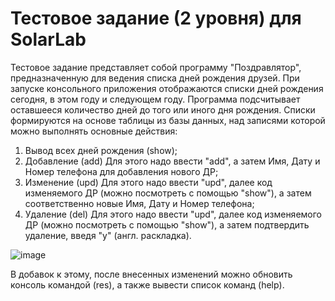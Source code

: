 # Тестовое задание (2 уровня) для SolarLab

Тестовое задание представляет собой программу "Поздравлятор", предназначенную для ведения списка дней рождения друзей.
При запуске консольного приложения отображаются списки дней рождения сегодня, в этом году и следующем году. Программа подсчитывает оставшееся количество
дней до того или иного дня рождения. Списки формируются на основе таблицы из базы данных, над записями которой можно выполнять основные действия:

1. Вывод всех дней рождения (show);
2. Добавление (add)
  Для этого надо ввести "add", а затем Имя, Дату и Номер телефона для добавления нового ДР;
3. Изменение (upd)
  Для этого надо ввести "upd", далее код изменяемого ДР (можно посмотреть с помощью "show"), а затем соответственно новые Имя, Дату и Номер телефона;
4. Удаление (del)
  Для этого надо ввести "upd", далее код изменяемого ДР (можно посмотреть с помощью "show"), а затем подтвердить удаление, введя "y" (англ. раскладка).
  
![image](https://user-images.githubusercontent.com/61374479/221352645-2b37d5eb-cd94-48f3-a93b-de05d631e839.png)

В добавок к этому, после внесенных изменений можно обновить консоль командой (res), а также вывести список команд (help). 
